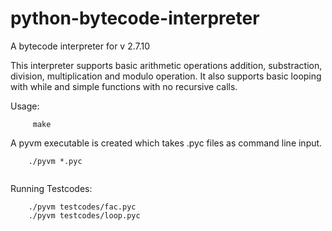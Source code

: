 # python-bytecode-interpreter
A bytecode interpreter for v 2.7.10

This interpreter supports basic arithmetic operations addition, substraction, division, multiplication and modulo operation.
It also supports basic looping with while and simple functions with no recursive calls.

Usage:

```
     make

```
A pyvm executable is created which takes .pyc files as command line input.

```
    ./pyvm *.pyc
	
```

Running Testcodes:

```
    ./pyvm testcodes/fac.pyc
    ./pyvm testcodes/loop.pyc
	
```



